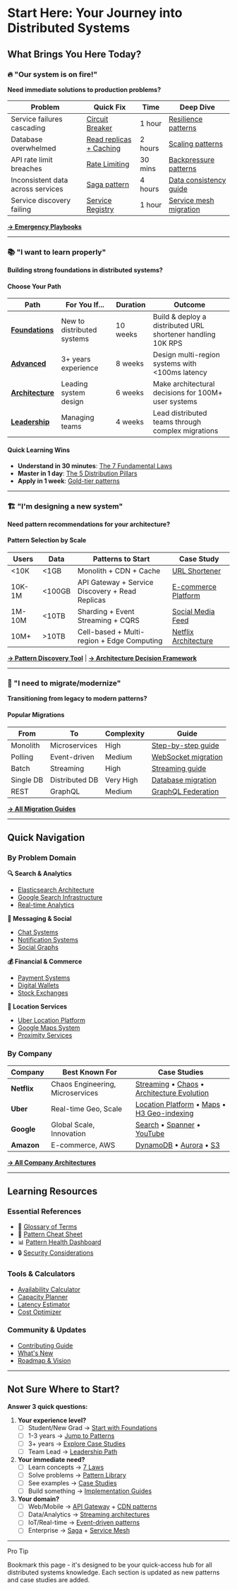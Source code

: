 # Start Here: Your Journey into Distributed Systems

## What Brings You Here Today?

### 🔥 "Our system is on fire!"
**Need immediate solutions to production problems?**

| Problem | Quick Fix | Time | Deep Dive |
|---------|-----------|------|-----------|
| Service failures cascading | [Circuit Breaker](../pattern-library/resilience/circuit-breaker/) | 1 hour | [Resilience patterns](../pattern-library/resilience.md/) |
| Database overwhelmed | [Read replicas + Caching](../pattern-library/scaling/caching-strategies/) | 2 hours | [Scaling patterns](../pattern-library/scaling/) |
| API rate limit breaches | [Rate Limiting](../pattern-library/scaling/rate-limiting/) | 30 mins | [Backpressure patterns](../pattern-library/scaling/backpressure/) |
| Inconsistent data across services | [Saga pattern](../pattern-library/data-management/saga/) | 4 hours | [Data consistency guide](/excellence/implementation-guides/data-consistency/) |
| Service discovery failing | [Service Registry](../pattern-library/communication/service-registry/) | 1 hour | [Service mesh migration](/excellence/migrations/gossip-to-service-mesh/) |

[**→ Emergency Playbooks**](/excellence/implementation-guides/quick-start-guide/)

---

### 📚 "I want to learn properly"
**Building strong foundations in distributed systems?**

#### Choose Your Path

| Path | For You If... | Duration | Outcome |
|------|---------------|----------|---------|
| [**Foundations**](../architects-handbook/learning-paths/new-graduate/) | New to distributed systems | 10 weeks | Build & deploy a distributed URL shortener handling 10K RPS |
| [**Advanced**](../architects-handbook/learning-paths/senior-engineer/) | 3+ years experience | 8 weeks | Design multi-region systems with <100ms latency |
| [**Architecture**](../architects-handbook/learning-paths/architect/) | Leading system design | 6 weeks | Make architectural decisions for 100M+ user systems |
| [**Leadership**](../architects-handbook/learning-paths/manager/) | Managing teams | 4 weeks | Lead distributed teams through complex migrations |

#### Quick Learning Wins

- **Understand in 30 minutes**: [The 7 Fundamental Laws](../core-principles/laws.md/)
- **Master in 1 day**: [The 5 Distribution Pillars](../core-principles/pillars.md/)
- **Apply in 1 week**: [Gold-tier patterns](/excellence/pattern-discovery/gold-patterns/)

---

### 🏗️ "I'm designing a new system"
**Need pattern recommendations for your architecture?**

#### Pattern Selection by Scale

| Users | Data | Patterns to Start | Case Study |
|-------|------|-------------------|------------|
| <10K | <1GB | Monolith + CDN + Cache | [URL Shortener](../architects-handbook/case-studies/infrastructure/url-shortener/) |
| 10K-1M | <100GB | API Gateway + Service Discovery + Read Replicas | [E-commerce Platform](../architects-handbook/case-studies/financial-commerce/ecommerce-platform/) |
| 1M-10M | <10TB | Sharding + Event Streaming + CQRS | [Social Media Feed](../architects-handbook/case-studies/social-communication/social-media-feed/) |
| 10M+ | >10TB | Cell-based + Multi-region + Edge Computing | [Netflix Architecture](../architects-handbook/case-studies/elite-engineering/netflix-chaos-engineering/) |

[**→ Pattern Discovery Tool**](/patterns/) | [**→ Architecture Decision Framework**](../pattern-library/pattern-decision-matrix.md)

---

### 🔄 "I need to migrate/modernize"
**Transitioning from legacy to modern patterns?**

#### Popular Migrations

| From | To | Complexity | Guide |
|------|----|------------|-------|
| Monolith | Microservices | High | [Step-by-step guide](/excellence/migrations/monolith-to-microservices/) |
| Polling | Event-driven | Medium | [WebSocket migration](/excellence/migrations/polling-to-websocket/) |
| Batch | Streaming | High | [Streaming guide](/excellence/migrations/batch-to-streaming/) |
| Single DB | Distributed DB | Very High | [Database migration](/excellence/migrations/shared-database-to-microservices/) |
| REST | GraphQL | Medium | [GraphQL Federation](../pattern-library/architecture/graphql-federation/) |

[**→ All Migration Guides**](/excellence/migrations/)

---

## Quick Navigation

### By Problem Domain

<div class="grid cards">
<div class="card">
<strong>🔍 Search & Analytics</strong>

- [Elasticsearch Architecture](../architects-handbook/case-studies/search-analytics/elasticsearch/)
- [Google Search Infrastructure](../architects-handbook/case-studies/search-analytics/google-search-infrastructure/)
- [Real-time Analytics](../pattern-library/architecture/lambda-architecture/)
</div>

<div class="card">
<strong>💬 Messaging & Social</strong>

- [Chat Systems](../architects-handbook/case-studies/social-communication/chat-system/)
- [Notification Systems](../architects-handbook/case-studies/social-communication/notification-system/)
- [Social Graphs](../architects-handbook/case-studies/social-communication/social-graph/)
</div>

<div class="card">
<strong>💰 Financial & Commerce</strong>

- [Payment Systems](../architects-handbook/case-studies/financial-commerce/payment-system/)
- [Digital Wallets](../architects-handbook/case-studies/financial-commerce/digital-wallet-enhanced/)
- [Stock Exchanges](../architects-handbook/case-studies/financial-commerce/stock-exchange/)
</div>

<div class="card">
<strong>📍 Location Services</strong>

- [Uber Location Platform](../architects-handbook/case-studies/location-services/uber-location/)
- [Google Maps System](../architects-handbook/case-studies/location-services/google-maps-system/)
- [Proximity Services](../architects-handbook/case-studies/location-services/proximity-service/)
</div>
</div>

### By Company

| Company | Best Known For | Case Studies |
|---------|----------------|--------------|
| **Netflix** | Chaos Engineering, Microservices | [Streaming](../architects-handbook/case-studies/messaging-streaming/netflix-streaming/) • [Chaos](../architects-handbook/case-studies/elite-engineering/netflix-chaos/) • [Architecture Evolution](/company-specific/netflix/) |
| **Uber** | Real-time Geo, Scale | [Location Platform](../architects-handbook/case-studies/location-services/uber-location/) • [Maps](../architects-handbook/case-studies/location-services/uber-maps/) • [H3 Geo-indexing](../pattern-library/scaling/geo-distribution/) |
| **Google** | Global Scale, Innovation | [Search](../architects-handbook/case-studies/search-analytics/google-search/) • [Spanner](../architects-handbook/case-studies/databases/google-spanner/) • [YouTube](../architects-handbook/case-studies/social-communication/youtube/) |
| **Amazon** | E-commerce, AWS | [DynamoDB](../architects-handbook/case-studies/databases/amazon-dynamo/) • [Aurora](../architects-handbook/case-studies/databases/amazon-aurora/) • [S3](../architects-handbook/case-studies/infrastructure/s3-object-storage-enhanced/) |

[**→ All Company Architectures**](/company-specific/)

---

## Learning Resources

### Essential References
- 📖 [Glossary of Terms](/reference/glossary/)
- 🎯 [Pattern Cheat Sheet](/reference/pattern-selection-cheatsheet/)
- 📊 [Pattern Health Dashboard](/reference/pattern-health-dashboard/)
- 🔒 [Security Considerations](/reference/security/)

### Tools & Calculators
- [Availability Calculator](../architects-handbook/tools/availability-calculator/)
- [Capacity Planner](../architects-handbook/tools/capacity-calculator/)
- [Latency Estimator](../architects-handbook/tools/latency-calculator/)
- [Cost Optimizer](../architects-handbook/tools/cost-optimizer/)

### Community & Updates
- [Contributing Guide](/reference/contributing/)
- [What's New](/excellence/framework-overview/)
- [Roadmap & Vision](../core-principles/)

---

## Not Sure Where to Start?

**Answer 3 quick questions:**

1. **Your experience level?**
   - [ ] Student/New Grad → [Start with Foundations](../architects-handbook/learning-paths/new-graduate/)
   - [ ] 1-3 years → [Jump to Patterns](/patterns/)
   - [ ] 3+ years → [Explore Case Studies](../architects-handbook/case-studies/)
   - [ ] Team Lead → [Leadership Path](../architects-handbook/learning-paths/manager/)

2. **Your immediate need?**
   - [ ] Learn concepts → [7 Laws](../core-principles/laws.md/)
   - [ ] Solve problems → [Pattern Library](../pattern-library/)
   - [ ] See examples → [Case Studies](../architects-handbook/case-studies/)
   - [ ] Build something → [Implementation Guides](/excellence/implementation-guides/)

3. **Your domain?**
   - [ ] Web/Mobile → [API Gateway](../pattern-library/communication/api-gateway/) + [CDN patterns](../pattern-library/scaling/edge-computing/)
   - [ ] Data/Analytics → [Streaming architectures](../pattern-library/architecture/event-streaming/)
   - [ ] IoT/Real-time → [Event-driven patterns](../pattern-library/architecture/event-driven/)
   - [ ] Enterprise → [Saga](../pattern-library/data-management/saga/) + [Service Mesh](../pattern-library/communication/service-mesh/)

---

<div class="admonition tip">
<p class="admonition-title">Pro Tip</p>
<p>Bookmark this page - it's designed to be your quick-access hub for all distributed systems knowledge. Each section is updated as new patterns and case studies are added.</p>
</div>